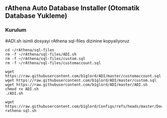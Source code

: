 ## rAthena Auto Database Installer (Otomatik Database Yukleme)

### Kurulum ###
#ADI.sh isimli dosyayi rAthena sql-files dizinine kopyaliyoruz
```
cd ~/rAthena/sql-files
rm -f ~/rAthena/sql-files/ADI.sh
rm -f ~/rAthena/sql-files/custom.sql
rm -f ~/rAthena/sql-files/customaccount.sql

wget https://raw.githubusercontent.com/b1glord/ADI/master/customaccount.sql
wget https://raw.githubusercontent.com/b1glord/ADI/master/custom.sql
wget https://raw.githubusercontent.com/b1glord/ADI/master/ADI.sh
chmod +x ADI.sh
./ADI.sh
```

```
wget https://raw.githubusercontent.com/b1glord/Configs/refs/heads/master/Docker/import-rathena-sql.sh
```
